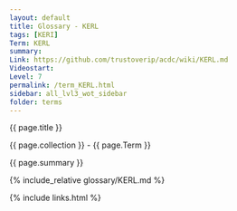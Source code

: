 ```yaml
---
layout: default
title: Glossary - KERL
tags: [KERI]
Term: KERL
summary: 
Link: https://github.com/trustoverip/acdc/wiki/KERL.md
Videostart: 
Level: 7
permalink: /term_KERL.html
sidebar: all_lvl3_wot_sidebar
folder: terms
---
```


{{ page.title }}

{{ page.collection }} - {{ page.Term }}

   {{ page.summary }}

{% include_relative glossary/KERL.md %}

 {% include links.html %} 
